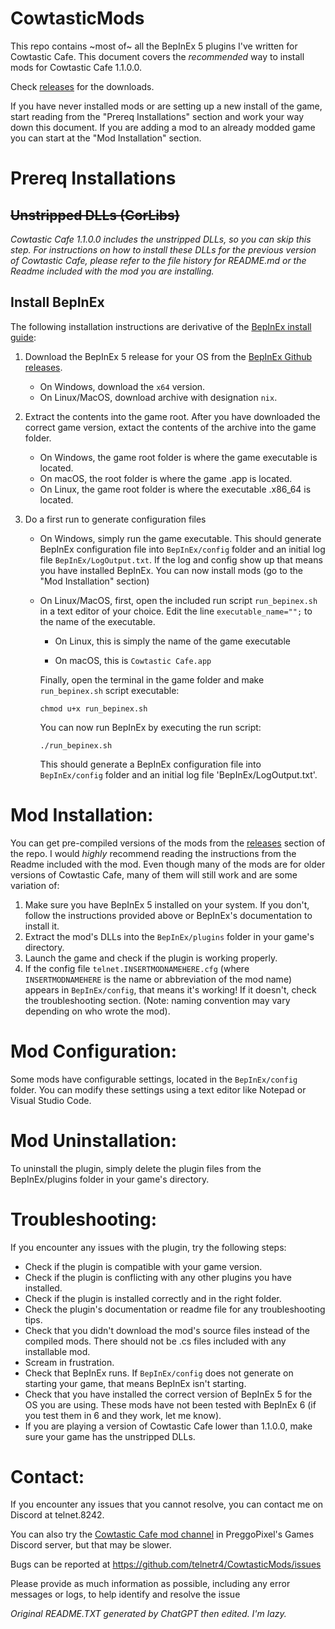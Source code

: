 # CowtasticMods
This repo contains ~most of~ all the BepInEx 5 plugins I've written for Cowtastic Cafe. This document covers the _recommended_ way to install mods for Cowtastic Cafe 1.1.0.0.

Check [releases](https://github.com/telnetr4/CowtasticMods/releases/latest) for the downloads.

If you have never installed mods or are setting up a new install of the game, start reading from the "Prereq Installations" section and work your way down this document. If you are adding a mod to an already modded game you can start at the "Mod Installation" section.


# Prereq Installations
## ~~Unstripped DLLs (CorLibs)~~
_Cowtastic Cafe 1.1.0.0 includes the unstripped DLLs, so you can skip this step. For instructions on how to install these DLLs for the previous version of Cowtastic Cafe, please refer to the file history for README.md  or the Readme included with the mod you are installing._

## Install BepInEx
The following installation instructions are derivative of the [BepInEx install guide](https://docs.bepinex.dev/articles/user_guide/installation/index.html):

1. Download the BepInEx 5 release for your OS from the [BepInEx Github releases](https://github.com/BepInEx/BepInEx/releases/tag/v5.4.21).
	- On Windows, download the `x64` version.
	- On Linux/MacOS, download archive with designation `nix`.

2. Extract the contents into the game root. After you have downloaded the correct game version, extact the contents of the archive into the game folder.

	- On Windows, the game root folder is where the game executable is located.
	- On macOS, the root folder is where the game <Game>.app is located.
  	- On Linux, the game root folder is where the executable <Game>.x86_64 is located.

3. Do a first run to generate configuration files
	- On Windows, simply run the game executable. This should generate BepInEx configuration file into `BepInEx/config` folder and an initial log file `BepInEx/LogOutput.txt`. If the log and config show up that means you have installed BepInEx. You can now install mods (go to the "Mod Installation" section)
	- On Linux/MacOS, first, open the included run script `run_bepinex.sh` in a text editor of your choice. Edit the line `executable_name="";` to the name of the executable.
		- On Linux, this is simply the name of the game executable
		
		- On macOS, this is `Cowtastic Cafe.app`
	
		 Finally, open the terminal in the game folder and make `run_bepinex.sh` script executable:
	
		 `chmod u+x run_bepinex.sh`
		 
		 You can now run BepInEx by executing the run script:
		 
		 `./run_bepinex.sh`
		 
		 This should generate a BepInEx configuration file into `BepInEx/config` folder and an initial log file 'BepInEx/LogOutput.txt'.

# Mod Installation:
You can get pre-compiled versions of the mods from the [releases](https://github.com/telnetr4/CowtasticMods/releases) section of the repo. I would *highly* recommend reading the instructions from the Readme included with the mod. Even though many of the mods are for older versions of Cowtastic Cafe, many of them will still work and are some variation of:

1. Make sure you have BepInEx 5 installed on your system. If you don't, follow the instructions provided above or BepInEx's documentation to install it.
2. Extract the mod's DLLs into the `BepInEx/plugins` folder in your game's directory.
3. Launch the game and check if the plugin is working properly.
4. If the config file `telnet.INSERTMODNAMEHERE.cfg` (where `INSERTMODNAMEHERE` is the name or abbreviation of the mod name) appears in `BepInEx/config`, that means it's working! If it doesn't, check the troubleshooting section. (Note: naming convention may vary depending on who wrote the mod).

# Mod Configuration:
Some mods have configurable settings, located in the `BepInEx/config` folder. You can modify these settings using a text editor like Notepad or Visual Studio Code.

# Mod Uninstallation:
To uninstall the plugin, simply delete the plugin files from the BepInEx/plugins folder in your game's directory.

# Troubleshooting:
If you encounter any issues with the plugin, try the following steps:

- Check if the plugin is compatible with your game version.
- Check if the plugin is conflicting with any other plugins you have installed.
- Check if the plugin is installed correctly and in the right folder.
- Check the plugin's documentation or readme file for any troubleshooting tips.
- Check that you didn't download the mod's source files instead of the compiled mods. There should not be .cs files included with any installable mod.
- Scream in frustration.
- Check that BepInEx runs. If `BepInEx/config` does not generate on starting your game, that means BepInEx isn't starting.
- Check that you have installed the correct version of BepInEx 5 for the OS you are using. These mods have not been tested with BepInEx 6 (if you test them in 6 and they work, let me know).
- If you are playing a version of Cowtastic Cafe lower than 1.1.0.0, make sure your game has the unstripped DLLs.

# Contact:
If you encounter any issues that you cannot resolve, you can contact me on Discord at telnet.8242.

You can also try the [Cowtastic Cafe mod channel](https://discord.com/channels/740342492599156876/1122014015032406036) in PreggoPixel's Games Discord server, but that may be slower.

Bugs can be reported at https://github.com/telnetr4/CowtasticMods/issues


Please provide as much information as possible, including any error messages or logs, to help identify and resolve the issue

*Original README.TXT generated by ChatGPT then edited. I'm lazy.*
